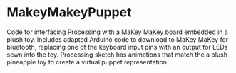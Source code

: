 MakeyMakeyPuppet
================

Code for interfacing Processing with a MaKey MaKey board embedded in a plush toy. Includes adapted Arduino code to download to MaKey MaKey for bluetooth, replacing one of the keyboard input pins with an output for LEDs sewn into the toy. Processing sketch has animations that match the a plush pineapple toy to create a virtual puppet representation.
